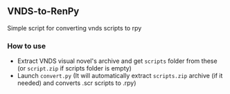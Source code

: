## VNDS-to-RenPy
Simple script for converting vnds scripts to rpy

### How to use

* Extract VNDS visual novel's archive and get `scripts` folder from these (or `script.zip` if scripts folder is empty)
* Launch `convert.py` (It will automatically extract `scripts.zip` archive (if it needed) and converts .scr scripts to .rpy)

